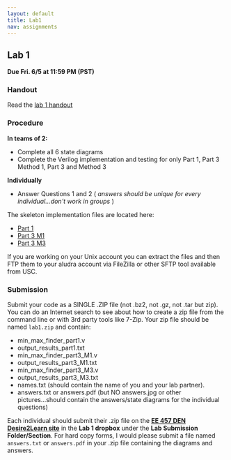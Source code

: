 ```yaml
---
layout: default
title: Lab1
nav: assignments
---
```


## Lab 1

**Due Fri. 6/5 at 11:59 PM (PST)**
 
### Handout 
 
Read the [lab 1 handout](http://ee.usc.edu/~redekopp/ee457/ee457_min_max_finder_lab.pdf)

### Procedure

**In teams of 2:**
- Complete all 6 state diagrams
- Complete the Verilog implementation and testing for only Part 1, Part 3 Method 1, Part 3 and Method 3

**Individually**
- Answer Questions 1 and 2 ( *answers should be unique for every individual...don't work in groups* )


The skeleton implementation files are located here:

- [Part 1](http://ee.usc.edu/~redekopp/ee457/min_max_finder_part1.zip) 
- [Part 3 M1](http://ee.usc.edu/~redekopp/ee457/min_max_finder_part3_M1.zip) 
- [Part 3 M3](http://ee.usc.edu/~redekopp/ee457/min_max_finder_part3_M3.zip) 

If you are working on your Unix account you can extract the files and then FTP them to your aludra account via  FileZilla or other SFTP tool available from USC.

### Submission

Submit your code as a SINGLE .ZIP file (not .bz2, not .gz, not .tar but zip).  You can do an Internet search to see about how to create a zip file from the command line or with 3rd party tools like 7-Zip.  Your zip file should be named `lab1.zip` and contain:

- min_max_finder_part1.v 
- output_results_part1.txt 
- min_max_finder_part3_M1.v 
- output_results_part3_M1.txt
- min_max_finder_part3_M3.v 
- output_results_part3_M3.txt
- names.txt  (should contain the name of you and your lab partner).
- answers.txt or answers.pdf (but NO answers.jpg or other pictures...should contain the answers/state diagrams for the individual questions)

Each individual should submit their .zip file on the **[EE 457 DEN Desire2Learn site](https://courses.uscden.net/d2l)** in the **Lab 1 dropbox** under the **Lab Submission Folder/Section**.  For hard copy forms, I would please submit a file named `answers.txt` or `answers.pdf` in your .zip file containing the diagrams and answers.

